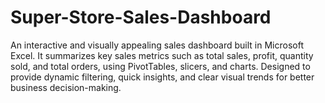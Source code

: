 # Super-Store-Sales-Dashboard
An interactive and visually appealing sales dashboard built in Microsoft Excel. It summarizes key sales metrics such as total sales, profit, quantity sold, and total orders, using PivotTables, slicers, and charts. Designed to provide dynamic filtering, quick insights, and clear visual trends for better business decision-making.
